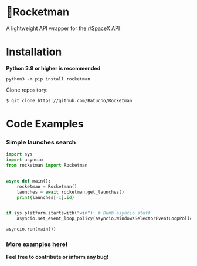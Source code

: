 # 🚀Rocketman

A lightweight API wrapper for the [r/SpaceX API](https://github.com/r-spacex/SpaceX-API)

# Installation

**Python 3.9 or higher is recommended**

```
python3 -m pip install rocketman
```

Clone repository:

```
$ git clone https://github.com/Batucho/Rocketman
```
# Code Examples

### Simple launches search
```py
import sys
import asyncio
from rocketman import Rocketman


async def main():
    rocketman = Rocketman()
    launches = await rocketman.get_launches()
    print(launches[-1].id)


if sys.platform.startswith("win"): # Dumb asyncio stuff
    asyncio.set_event_loop_policy(asyncio.WindowsSelectorEventLoopPolicy())

asyncio.run(main())
```

### [More examples here!](https://github.com/Batucho/Rocketman/tree/main/examples)

**Feel free to contribute or inform any bug!**

